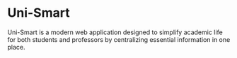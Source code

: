 # Uni-Smart
Uni-Smart is a modern web application designed to simplify academic life for both students and professors by centralizing essential information in one place.
